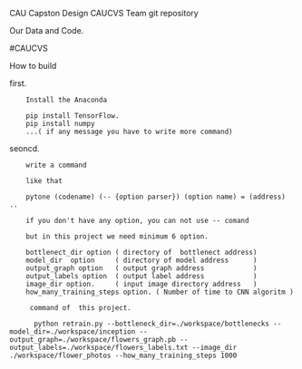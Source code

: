 
CAU Capston Design CAUCVS Team git repository

Our Data and Code.

#CAUCVS


How to build

first. 

        Install the Anaconda
        
        pip install TensorFlow.
        pip install numpy
        ...( if any message you have to write more command)
        
seoncd. 

        write a command
        
        like that
        
        pytone (codename) (-- {option parser}) (option name) = (address)  ..
      
        if you don't have any option, you can not use -- comand
        
        but in this project we need minimum 6 option.
        
        bottlenect_dir option ( directory of  bottlenect address) 
        model_dir  option     ( directory of model address      )
        output_graph option   ( output graph address            )
        output_labels option  ( output label address            )
        image_dir option.     ( input image directory address   )
        how_many_training_steps option. ( Number of time to CNN algoritm )
        
         command of  this project.
        
          python retrain.py --bottleneck_dir=./workspace/bottlenecks --model_dir=./workspace/inception --                 output_graph=./workspace/flowers_graph.pb --output_labels=./workspace/flowers_labels.txt --image_dir ./workspace/flower_photos --how_many_training_steps 1000
        
          
